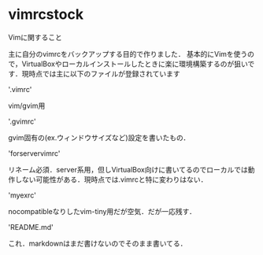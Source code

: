 # vimrcstock
Vimに関すること

主に自分のvimrcをバックアップする目的で作りました．
基本的にVimを使うので，VirtualBoxやローカルインストールしたときに楽に環境構築するのが狙いです．現時点では主に以下のファイルが登録されています

'.vimrc'

vim/gvim用

'.gvimrc'

gvim固有の(ex.ウィンドウサイズなど)設定を書いたもの．

'forservervimrc'

リネーム必須．server系用，但しVirtualBox向けに書いてるのでローカルでは動作しない可能性がある．現時点では.vimrcと特に変わりはない．

'myexrc'

nocompatibleなりしたvim-tiny用だが空気．だが一応残す．

'README.md'

これ．markdownはまだ書けないのでそのまま書いてる．


